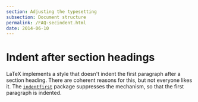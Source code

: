 ```yaml
---
section: Adjusting the typesetting
subsection: Document structure
permalink: /FAQ-secindent.html
date: 2014-06-10
---
```


# Indent after section headings

LaTeX implements a style that doesn't indent the first paragraph
after a section heading.  There are coherent reasons for this, but not
everyone likes it.
The [`indentfirst`](https://ctan.org/pkg/indentfirst) package
suppresses the mechanism, so that the first paragraph is
indented.

